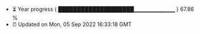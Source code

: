 - ⏳ Year progress { ████████████████████▁▁▁▁▁▁▁▁▁▁ } 67.86 %
- ⏰ Updated on Mon, 05 Sep 2022 16:33:18 GMT

